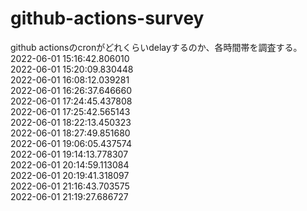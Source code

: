 # github-actions-survey
github actionsのcronがどれくらいdelayするのか、各時間帯を調査する。
<br>2022-06-01 15:16:42.806010
<br>2022-06-01 15:20:09.830448
<br>2022-06-01 16:08:12.039281
<br>2022-06-01 16:26:37.646660
<br>2022-06-01 17:24:45.437808
<br>2022-06-01 17:25:42.565143
<br>2022-06-01 18:22:13.450323
<br>2022-06-01 18:27:49.851680
<br>2022-06-01 19:06:05.437574
<br>2022-06-01 19:14:13.778307
<br>2022-06-01 20:14:59.113084
<br>2022-06-01 20:19:41.318097
<br>2022-06-01 21:16:43.703575
<br>2022-06-01 21:19:27.686727
